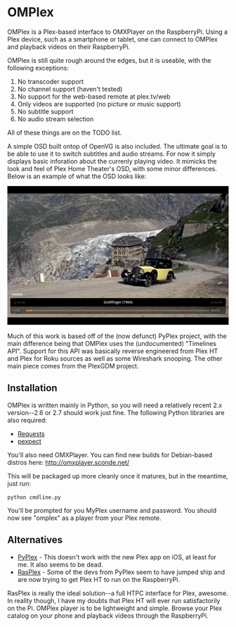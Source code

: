 # OMPlex

OMPlex is a Plex-based interface to OMXPlayer on the RaspberryPi.  Using a Plex
device, such as a smartphone or tablet, one can connect to OMPlex and playback
videos on their RaspberryPi.

OMPlex is still quite rough around the edges, but it is useable, with the
following exceptions:

1. No transcoder support
2. No channel support (haven't tested)
3. No support for the web-based remote at plex.tv/web
4. Only videos are supported (no picture or music support)
5. No subtitle support
6. No audio stream selection

All of these things are on the TODO list.

A simple OSD built ontop of OpenVG is also included.  The ultimate goal is to
be able to use it to switch subtitles and audio streams.  For now it simply
displays basic inforation about the currenly playing video.  It mimicks the
look and feel of Plex Home Theater's OSD, with some minor differences.  Below
is an example of what the OSD looks like:

![alt text](https://github.com/wnielson/omplex/raw/master/osd/screenshots/example1.jpg "OSD Screenshot")

Much of this work is based off of the (now defunct) PyPlex project, with the
main difference being that OMPlex uses the (undocumented) "Timelines API".
Support for this API was basically reverse engineered from Plex HT and Plex
for Roku sources as well as some Wireshark snooping.  The other main piece
comes from the PlexGDM project.

## Installation


OMPlex is written mainly in Python, so you will need a relatively recent
2.x version--2.6 or 2.7 should work just fine.  The following Python libraries
are also required:

* [Requests](https://pypi.python.org/pypi/requests/)
* [pexpect](https://pypi.python.org/pypi/pexpect/)

You'll also need OMXPlayer.  You can find new builds for Debian-based distros
here: http://omxplayer.sconde.net/

This will be packaged up more cleanly once it matures, but in the meantime,
just run:

    python cmdline.py

You'll be prompted for you MyPlex username and password.  You should now see
"omplex" as a player from your Plex remote.

## Alternatives


* [PyPlex](https://github.com/dalehamel/pyplex) - This doesn't work with the new Plex app on iOS, at least for me.  It also seems to be dead.
* [RasPlex](http://rasplex.com/) - Some of the devs from PyPlex seem to have jumped ship and are now trying to get Plex HT to run on the RaspberryPi.

RasPlex is really the ideal solution--a full HTPC interface for Plex, awesome.
In reality though, I have my doubts that Plex HT will ever run satisfactorily
on the Pi.  OMPlex player is to be lightweight and simple.  Browse your Plex
catalog on your phone and playback videos through the RaspberryPi.
